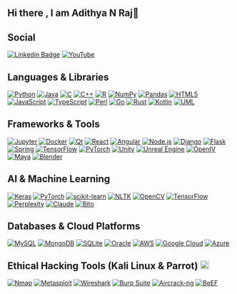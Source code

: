 ## Hi there , I am Adithya N Raj👋

## Social
[![Linkedin Badge](https://img.shields.io/badge/-Adithya_N_Raj-blue?style=flat-square&logo=Linkedin&logoColor=white&link=https://www.linkedin.com/in/adithya-n-raj-609589230/)](https://www.linkedin.com/in/adithya-n-raj-609589230/)
[![YouTube](https://img.shields.io/badge/YouTube-%23FF0000.svg?style=for-the-badge&logo=YouTube&logoColor=white)](https://www.youtube.com/@adithyanraj03)

## Languages & Libraries
[![Python](https://img.shields.io/badge/python-3670A0?style=flat&logo=python&logoColor=ffdd54)](https://www.python.org/)
[![Java](https://img.shields.io/badge/java-%23ED8B00.svg?style=flat&logo=java&logoColor=white)](https://www.java.com/)
[![C](https://img.shields.io/badge/c-%2300599C.svg?style=flat&logo=c&logoColor=white)](https://en.cppreference.com/w/c/language)
[![C++](https://img.shields.io/badge/c++-%2300599C.svg?style=flat&logo=c%2B%2B&logoColor=white)](https://isocpp.org/)
[![R](https://img.shields.io/badge/r-%23276DC3.svg?style=flat&logo=r&logoColor=white)](https://www.r-project.org/)
[![NumPy](https://img.shields.io/badge/numpy-%23013243.svg?style=flat&logo=numpy&logoColor=white)](https://numpy.org/)
[![Pandas](https://img.shields.io/badge/pandas-%23150458.svg?style=flat&logo=pandas&logoColor=white)](https://pandas.pydata.org/)
[![HTML5](https://img.shields.io/badge/HTML5-E34F26?style=for-the-badge&logo=html5&logoColor=white)](https://developer.mozilla.org/en-US/docs/Web/HTML)
[![JavaScript](https://img.shields.io/badge/JavaScript-323330?style=for-the-badge&logo=javascript&logoColor=F7DF1E)](https://developer.mozilla.org/en-US/docs/Web/JavaScript)
[![TypeScript](https://img.shields.io/badge/TypeScript-3178C6?style=for-the-badge&logo=typescript&logoColor=white)](https://www.typescriptlang.org/)
[![Perl](https://img.shields.io/badge/Perl-39457E?style=for-the-badge&logo=perl&logoColor=white)](https://www.perl.org/)
[![Go](https://img.shields.io/badge/Go-00ADD8?style=for-the-badge&logo=go&logoColor=white)](https://golang.org/)
[![Rust](https://img.shields.io/badge/Rust-000000?style=for-the-badge&logo=rust&logoColor=white)](https://www.rust-lang.org/)
[![Kotlin](https://img.shields.io/badge/Kotlin-0095D5?style=for-the-badge&logo=kotlin&logoColor=white)](https://kotlinlang.org/)
[![UML](https://img.shields.io/badge/UML-FABD14?style=for-the-badge&logo=uml&logoColor=white)](https://www.uml.org/)

## Frameworks & Tools
[![Jupyter](https://img.shields.io/badge/Jupyter-F37626.svg?&style=for-the-badge&logo=Jupyter&logoColor=white)](https://jupyter.org/)
[![Docker](https://img.shields.io/badge/Docker-2CA5E0?style=for-the-badge&logo=docker&logoColor=white)](https://www.docker.com/)
[![Qt](https://img.shields.io/badge/Qt-%23217346.svg?style=for-the-badge&logo=Qt&logoColor=white)](https://www.qt.io/)
[![React](https://img.shields.io/badge/React-20232A?style=for-the-badge&logo=react&logoColor=61DAFB)](https://reactjs.org/)
[![Angular](https://img.shields.io/badge/Angular-DD0031?style=for-the-badge&logo=angular&logoColor=white)](https://angular.io/)
[![Node.js](https://img.shields.io/badge/Node.js-43853D?style=for-the-badge&logo=node.js&logoColor=white)](https://nodejs.org/)
[![Django](https://img.shields.io/badge/Django-092E20?style=for-the-badge&logo=django&logoColor=white)](https://www.djangoproject.com/)
[![Flask](https://img.shields.io/badge/Flask-000000?style=for-the-badge&logo=flask&logoColor=white)](https://flask.palletsprojects.com/)
[![Spring](https://img.shields.io/badge/Spring-6DB33F?style=for-the-badge&logo=spring&logoColor=white)](https://spring.io/)
[![TensorFlow](https://img.shields.io/badge/TensorFlow-FF6F00?style=for-the-badge&logo=tensorflow&logoColor=white)](https://www.tensorflow.org/)
[![PyTorch](https://img.shields.io/badge/PyTorch-EE4C2C?style=for-the-badge&logo=pytorch&logoColor=white)](https://pytorch.org/)
[![Unity](https://img.shields.io/badge/Unity-100000?style=for-the-badge&logo=unity&logoColor=white)](https://unity.com/)
[![Unreal Engine](https://img.shields.io/badge/Unreal_Engine-313131?style=for-the-badge&logo=unreal-engine&logoColor=white)](https://www.unrealengine.com/)
[![OpenIV](https://img.shields.io/badge/OpenIV-0078D4?style=for-the-badge&logo=openiv&logoColor=white)](https://openiv.com/)
[![Maya](https://img.shields.io/badge/Maya-0696D7?style=for-the-badge&logo=autodesk&logoColor=white)](https://www.autodesk.com/products/maya/overview)
[![Blender](https://img.shields.io/badge/Blender-F5792A?style=for-the-badge&logo=blender&logoColor=white)](https://www.blender.org/)

## AI & Machine Learning
[![Keras](https://img.shields.io/badge/Keras-%23D00000.svg?style=flat&logo=Keras&logoColor=white)](https://keras.io/)
[![PyTorch](https://img.shields.io/badge/PyTorch-%23EE4C2C.svg?style=flat&logo=PyTorch&logoColor=white)](https://pytorch.org/)
[![scikit-learn](https://img.shields.io/badge/scikit--learn-%23F7931E.svg?style=flat&logo=scikit-learn&logoColor=white)](https://scikit-learn.org/)
[![NLTK](https://img.shields.io/badge/NLTK-154F5B?style=for-the-badge&logo=nltk&logoColor=white)](https://www.nltk.org/)
[![OpenCV](https://img.shields.io/badge/OpenCV-5C3EE8?style=for-the-badge&logo=opencv&logoColor=white)](https://opencv.org/)
[![TensorFlow](https://img.shields.io/badge/TensorFlow-%23FF6F00.svg?style=flat&logo=TensorFlow&logoColor=white)](https://www.tensorflow.org/)
[![Perplexity](https://img.shields.io/badge/Perplexity-AI-blue?style=for-the-badge&logo=data:image/png;base64,iVBORw0KGgoAAAANSUhEUgAAAA4AAAAOCAYAAAAfSC3RAAAACXBIWXMAAAsTAAALEwEAmpwYAAAAAXNSR0IArs4c6QAAAARnQU1BAACxjwv8YQUAAADNSURBVHgBjZLBDcIwDEU/VQdghA7ACGwAG8AIsAFsABvABjACI8AGMAIj0Df4KI0gIE+yYif+sZO6Euthh4OUkpBSIqV0ZOY98/d3Hs3M4XvBGAMcx/lF8bnFjoJLKc+mRKWUm6lZazfvfQ/5PGLmCSHMJNKqbdtdURQ7kl9prReEtdauJN+I+ItCCA+Sp7quB/mHUmoADCSPfd8fJ3JxwtmIGt0cAqXUleSNpC/LoTDzKsZ45Yw7pRQXRbFgyCHG+JrJf4Gr6/oyn/wGRlyRGANZXHAAAAAASUVORK5CYII=)](https://www.perplexity.ai/)
[![Claude](https://img.shields.io/badge/Claude-AI-purple?style=for-the-badge&logo=anthropic&logoColor=white)](https://www.anthropic.com/)
[![Bito](https://img.shields.io/badge/Bito-AI-orange?style=for-the-badge&logo=bito&logoColor=white)](https://bito.ai/)

## Databases & Cloud Platforms 
[![MySQL](https://img.shields.io/badge/MySQL-00000F?style=for-the-badge&logo=mysql&logoColor=white)](https://www.mysql.com/)
[![MongoDB](https://img.shields.io/badge/MongoDB-4EA94B?style=for-the-badge&logo=mongodb&logoColor=white)](https://www.mongodb.com/)
[![SQLite](https://img.shields.io/badge/SQLite-07405E?style=for-the-badge&logo=sqlite&logoColor=white)](https://www.sqlite.org/)
[![Oracle](https://img.shields.io/badge/Oracle-F80000?style=for-the-badge&logo=oracle&logoColor=black)](https://www.oracle.com/)
[![AWS](https://img.shields.io/badge/AWS-%23FF9900.svg?style=for-the-badge&logo=amazon-aws&logoColor=white)](https://aws.amazon.com/)
[![Google Cloud](https://img.shields.io/badge/Google_Cloud-4285F4?style=for-the-badge&logo=google-cloud&logoColor=white)](https://cloud.google.com/)
[![Azure](https://img.shields.io/badge/Azure-0089D6?style=for-the-badge&logo=microsoft-azure&logoColor=white)](https://azure.microsoft.com/)

## Ethical Hacking Tools (Kali Linux & Parrot) <img src="https://cdn.jsdelivr.net/gh/devicons/devicon/icons/debian/debian-original.svg" width="20" height="20" alt="Debian Logo">
[![Nmap](https://img.shields.io/badge/Nmap-0E83CD?style=for-the-badge&logo=nmap&logoColor=white)](https://nmap.org/)
[![Metasploit](https://img.shields.io/badge/Metasploit-E34F26?style=for-the-badge&logo=metasploit&logoColor=white)](https://www.metasploit.com/)
[![Wireshark](https://img.shields.io/badge/Wireshark-1679A7?style=for-the-badge&logo=wireshark&logoColor=white)](https://www.wireshark.org/)
[![Burp Suite](https://img.shields.io/badge/Burp_Suite-FF6C37?style=for-the-badge&logo=burp-suite&logoColor=white)](https://portswigger.net/burp)
[![Aircrack-ng](https://img.shields.io/badge/Aircrack--ng-00599C?style=for-the-badge&logo=aircrack-ng&logoColor=white)](https://www.aircrack-ng.org/)
[![BeEF](https://img.shields.io/badge/BeEF-A81D33?style=for-the-badge&logo=beef&logoColor=white)](https://beefproject.com/)
